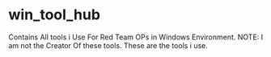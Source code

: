 # win_tool_hub
Contains All tools i Use For Red Team OPs in Windows Environment.  NOTE: I am not the Creator Of these tools. These are the tools i use.
